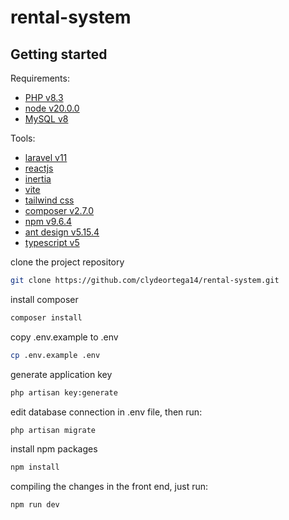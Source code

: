 # rental-system

## Getting started
Requirements:

  - [PHP v8.3](https://www.php.net/releases/8.3/en.php)
  - [node v20.0.0](https://nodejs.org/docs/latest-v20.x/api/index.html)
  - [MySQL v8](https://dev.mysql.com/doc/)

    
 Tools:
 
   - [laravel v11](https://laravel.com/docs/11.x)
   - [reactjs](https://react.dev/learn)
   - [inertia](https://inertiajs.com/)
   - [vite](https://vitejs.dev/guide/)
   - [tailwind css](https://tailwindcss.com/docs/installation)
   - [composer v2.7.0](https://getcomposer.org/)
   - [npm v9.6.4](https://docs.npmjs.com/)
   - [ant design v5.15.4](https://ant.design/index-cn)
   - [typescript v5](https://www.typescriptlang.org/)

clone the project repository
``` bash
git clone https://github.com/clydeortega14/rental-system.git
```

install composer
``` bash
composer install
```

copy .env.example to .env
``` bash
cp .env.example .env
```

generate application key
``` bash
php artisan key:generate
```

edit database connection in .env file, then run:
``` bash
php artisan migrate
```

install npm packages
``` bash
npm install
```

compiling the changes in the front end, just run:
``` bash
npm run dev
```

